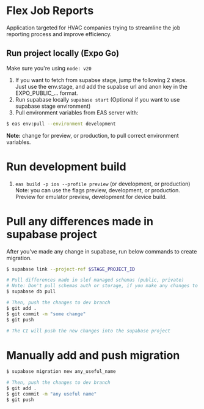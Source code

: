 # Flex Job Reports
Application targeted for HVAC companies trying to streamline the job reporting process and improve efficiency.

## Run project locally (Expo Go)

Make sure you're using `node: v20`

1. If you want to fetch from supabse stage, jump the following 2 steps. Just use the env.stage, and add the supabse url and anon key in the EXPO_PUBLIC_... format.
2. Run supabase locally `supabase start` (Optional if you want to use supabase stage environment)
3. Pull environment variables from EAS server with:

```bash
$ eas env:pull --environment development
```

**Note:** change for preview, or production, to pull correct environment variables.

# Run development build

1. `eas build -p ios --profile preview` (or development, or production) \
Note: you can use the flags preview, development, or production. Preview for emulator preview, development for device build.

# Pull any differences made in supabase project

After you've made any change in supabase, run below commands to create migration.

```bash
$ supabase link --project-ref $STAGE_PROJECT_ID

# Pull differences made in slef managed schemas (public, private)
# Note: Don't pull schemas auth or storage, if you make any changes to these schemas, add these changes manually to the migrations
$ supabase db pull

# Then, push the changes to dev branch
$ git add .
$ git commit -m "some change"
$ git push

# The CI will push the new changes into the supabase project
```

# Manually add and push migration

```bash
$ supabase migration new any_useful_name

# Then, push the changes to dev branch
$ git add .
$ git commit -m "any useful name"
$ git push
```